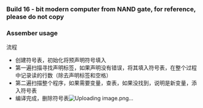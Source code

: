 ### Build 16 - bit modern computer from NAND gate, for reference, please do not copy
### Assember usage
流程
- 创建符号表，初始化将预声明符号填入
- 第一遍扫描寻找声明标签，如果声明没有错误，将其填入符号表，在整个过程中记录读的行数（除去声明标签和空格）
- 第二遍扫描整个程序，如果需要变量，查表，如果没找到，说明是新变量，添入符号表
- 编译完成，删除符号表![Uploading image.png…]()

